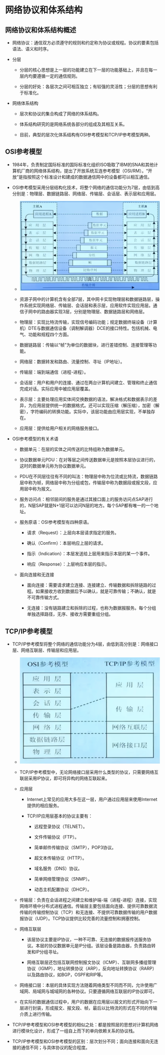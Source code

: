 # 网络协议和体系结构

## 网络协议和体系结构概述

  + 网络协议：通信双方必须遵守的规则和约定称为协议或规程。协议的要素包括语法、语义和时序。

  + 分层

    - 分层的核心思想是上一层的功能建立在下一层的功能基础上，并且在每一层内均要遵循一定的通信规则。

    - 分层的好处：各层次之间可相互独立；有较强的灵活性；分层的思想有利于标准化。

  + 网络体系结构

    - 层次和协议的集合构成了网络的体系结构。

    - 体系结构研究的是网络系统各部分的组成及其相互关系。

    - 目前，典型的层次化体系结构有OSI参考模型和TCP/IP参考模型两种。

## OSI参考模型

  + 1984年，负责制定国际标准的国际标准化组织ISO吸取了IBM的SNA和其他计算机厂商的网络体系结构，提出了开放系统互连参考模型（OSI/RM）。“开放”是指按照这个标准设计和建成的数据通信网中的设备都可以相互通信。

  + OSI参考模型采用分层结构化技术，将整个网络的通信功能分为7层，由低到高分别是：物理层、数据链路层、网络层、传输层、会话层、表示层和应用层。

    - ![OSI/RM](./resources/osirm.png)

    - 资源子网中的计算机含有全部7层，其中网卡实现物理层和数据链路层，操作系统实现网络层、传输层、会话层和表示层，应用软件实现应用层。通信子网中的路由器实现3层，分别是物理层、数据链路层和网络层。

    - 物理层：实现比特流传输，实现信号编码功能；规定数据终端设备（计算机）DTE与数据通信设备（调制解调器）DCE的接口特性。包括机械、电气、功能和规程四个方面。

    - 数据链路层：传输以“帧”为单位的数据块，进行差错控制、连接管理等功能。

    - 网络层：数据转发和路由、流量控制、寻址（IP地址）。

    - 传输层：端到端通信（进程-进程）。

    - 会话层：用户和用户的连接、通过在两台计算机间建立、管理和终止通信完成对话。实际应用中被应用层覆盖。

    - 表示层：主要处理应用实体间交换数据的语法，解决格式和数据表示的差异，为应用层提供统一的数据格式。还可以实现压缩（解压缩），加密（解密），字符编码的转换功能。实际中，该层功能由应用层实现，不单独存在。

    - 应用层：提供给用户相关的网络服务接口。

  + OSI参考模型的有关术语

    - 数据单元：在层的实体之间传送的比特组称为数据单元。

    - 协议数据单元PDU：在对等层之间传送数据单元是按照本层协议进行的，这时的数据单元称为协议数据单元。

    - PDU在不同层往往有不同的叫法：物理层中称为位流或比特流，数据链路层中称为帧，网络层中称为分组或包，传输层中称为数据段或报文段，应用层中称为报文。

    - 服务访问点：相邻层间的服务是通过其接口面上的服务访问点SAP进行的，N层SAP就是N+1层可以访问N层的地方。每个SAP都有唯一的一个地址。

    - 服务原语：OSI参考模型有四种原语。

      - 请求（Request）：上层向本层请求指定的服务。

      - 确认（Confirm）：本层响应上层的请求。

      - 指示（Indication）：本层发送给上层用来指示本层的某一个事件。

      - 响应（Response）：上层响应本层的指示。

    - 面向连接和无连接

      - 面向连接：需要请求建立连接、连接建立、传输数据和拆除链路的过程。如果接收方收到数据后予以确认，就是可靠传输；不确认，就是不可靠传输方式。

      - 无连接：没有链路建立和拆除的过程，也称为数据报服务。每个分组单独选择路径，无序、接收方需要重组分组。

## TCP/IP参考模型

  + TCP/IP参考模型将整个网络的通信功能分为4层，由低到高分别是：网络接口层、网络互联层、传输层和应用层。

    - ![TCP/IP](./resources/tcpip.png)

    - TCP/IP参考模型中，无论网络接口层采用什么类型的协议，只需要网络互联层采用IP协议，即可将异构的网络互联起来。

    - 应用层

      - Internet上常见的应用大多在这一层，用户通过应用层来使用Internet提供的相应服务。

      - TCP/IP应用层基本的协议主要有：

        - 远程登录协议（TELNET）。

        - 文件传输协议（FTP）。

        - 简单邮件传输协议（SMTP），POP3协议。

        - 超文本传输协议（HTTP）。

        - 域名服务（DNS）协议。

        - 简单网络管理协议（SNMP）。

        - 动态主机配置协议（DHCP）。

    - 传输层：负责在会话进程之间建立和维护端-端（进程-进程）连接，实现网络环境中分布式进程通信。传输层主要包括面向连接、提供可靠数据流传输的传输控制协议（TCP）和无连接、不提供可靠数据传输的用户数据报协议（UDP）。TCP协议提供比较完善的流量控制和拥塞控制。

    - 网络互联层

      - 该层协议主要是IP协议，一种不可靠、无连接的数据报传送服务协议。本层的协议数据单元是IP分组。该层设备是路由器，负责路由转发和IP分组寻址。

      - 网络互联层还包括互联网控制报文协议（ICMP）、互联网多播组管理协议（IGMP），地址转换协议（ARP），反向地址转换协议（RARP）以及路由协议，如BGP，OSPF和RIP等。

    - 网络接口层：本层的具体实现方法随着网络类型不同而不同，允许使用广域网、局域网与城域网的各种协议。只要遵循网络互联层的IP协议即可。

    - 在实际的数据通信过程中，用户的数据在应用层以报文的形式开始向下一层进行封装，形成报文、报文段、帧，最后以比特流的形式在不同的传输介质上进行传输。

  + TCP/IP参考模型和OSI参考模型的相似之处：都是按照层的思想对计算机网络进行模块化设计，形成了一组自上而下的单向依赖关系的协议栈。

  + TCP/IP参考模型和OSI参考模型的区别：层次划分不同；面向连接和面向无连接的通信不同；与具体协议的配合程度。

